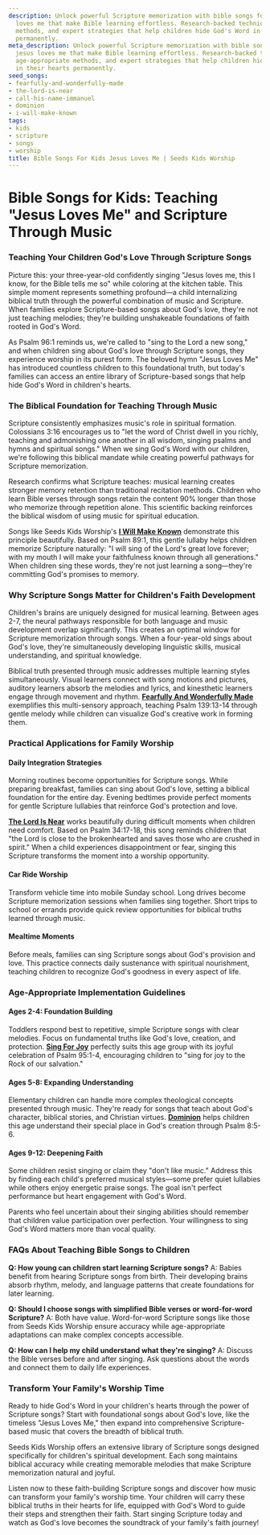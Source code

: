```yaml
---
description: Unlock powerful Scripture memorization with bible songs for kids jesus
  loves me that make Bible learning effortless. Research-backed techniques, age-appropriate
  methods, and expert strategies that help children hide God's Word in their hearts
  permanently.
meta_description: Unlock powerful Scripture memorization with bible songs for kids
  jesus loves me that make Bible learning effortless. Research-backed techniques,
  age-appropriate methods, and expert strategies that help children hide God's Word
  in their hearts permanently.
seed_songs:
- fearfully-and-wonderfully-made
- the-lord-is-near
- call-his-name-immanuel
- dominion
- i-will-make-known
tags:
- kids
- scripture
- songs
- worship
title: Bible Songs For Kids Jesus Loves Me | Seeds Kids Worship
---
```

# Bible Songs for Kids: Teaching "Jesus Loves Me" and Scripture Through Music

### Teaching Your Children God's Love Through Scripture Songs

Picture this: your three-year-old confidently singing "Jesus loves me, this I know, for the Bible tells me so" while coloring at the kitchen table. This simple moment represents something profound—a child internalizing biblical truth through the powerful combination of music and Scripture. When families explore Scripture-based songs about God's love, they're not just teaching melodies; they're building unshakeable foundations of faith rooted in God's Word.

As Psalm 96:1 reminds us, we're called to "sing to the Lord a new song," and when children sing about God's love through Scripture songs, they experience worship in its purest form. The beloved hymn "Jesus Loves Me" has introduced countless children to this foundational truth, but today's families can access an entire library of Scripture-based songs that help hide God's Word in children's hearts.

### The Biblical Foundation for Teaching Through Music

Scripture consistently emphasizes music's role in spiritual formation. Colossians 3:16 encourages us to "let the word of Christ dwell in you richly, teaching and admonishing one another in all wisdom, singing psalms and hymns and spiritual songs." When we sing God's Word with our children, we're following this biblical mandate while creating powerful pathways for Scripture memorization.

Research confirms what Scripture teaches: musical learning creates stronger memory retention than traditional recitation methods. Children who learn Bible verses through songs retain the content 90% longer than those who memorize through repetition alone. This scientific backing reinforces the biblical wisdom of using music for spiritual education.

Songs like Seeds Kids Worship's **[I Will Make Known](https://seedskidsworship.com/product/i-will-make-known-psalm-891/)** demonstrate this principle beautifully. Based on Psalm 89:1, this gentle lullaby helps children memorize Scripture naturally: "I will sing of the Lord's great love forever; with my mouth I will make your faithfulness known through all generations." When children sing these words, they're not just learning a song—they're committing God's promises to memory.

### Why Scripture Songs Matter for Children's Faith Development

Children's brains are uniquely designed for musical learning. Between ages 2-7, the neural pathways responsible for both language and music development overlap significantly. This creates an optimal window for Scripture memorization through songs. When a four-year-old sings about God's love, they're simultaneously developing linguistic skills, musical understanding, and spiritual knowledge.

Biblical truth presented through music addresses multiple learning styles simultaneously. Visual learners connect with song motions and pictures, auditory learners absorb the melodies and lyrics, and kinesthetic learners engage through movement and rhythm. **[Fearfully And Wonderfully Made](https://seedskidsworship.com/product/fearfully-and-wonderfully-made-psalm-13913-14/)** exemplifies this multi-sensory approach, teaching Psalm 139:13-14 through gentle melody while children can visualize God's creative work in forming them.

### Practical Applications for Family Worship

#### Daily Integration Strategies

Morning routines become opportunities for Scripture songs. While preparing breakfast, families can sing about God's love, setting a biblical foundation for the entire day. Evening bedtimes provide perfect moments for gentle Scripture lullabies that reinforce God's protection and love.

**[The Lord Is Near](https://seedskidsworship.com/product/the-lord-is-near-psalms-3417-18-2/)** works beautifully during difficult moments when children need comfort. Based on Psalm 34:17-18, this song reminds children that "the Lord is close to the brokenhearted and saves those who are crushed in spirit." When a child experiences disappointment or fear, singing this Scripture transforms the moment into a worship opportunity.

#### Car Ride Worship

Transform vehicle time into mobile Sunday school. Long drives become Scripture memorization sessions when families sing together. Short trips to school or errands provide quick review opportunities for biblical truths learned through music.

#### Mealtime Moments

Before meals, families can sing Scripture songs about God's provision and love. This practice connects daily sustenance with spiritual nourishment, teaching children to recognize God's goodness in every aspect of life.

### Age-Appropriate Implementation Guidelines

#### Ages 2-4: Foundation Building
Toddlers respond best to repetitive, simple Scripture songs with clear melodies. Focus on fundamental truths like God's love, creation, and protection. **[Sing For Joy](https://seedskidsworship.com/product/sing-for-joy-psalm-951-4-3/)** perfectly suits this age group with its joyful celebration of Psalm 95:1-4, encouraging children to "sing for joy to the Rock of our salvation."

#### Ages 5-8: Expanding Understanding
Elementary children can handle more complex theological concepts presented through music. They're ready for songs that teach about God's character, biblical stories, and Christian virtues. **[Dominion](https://seedskidsworship.com/product/dominion-psalm-85-6-2/)** helps children this age understand their special place in God's creation through Psalm 8:5-6.

#### Ages 9-12: Deepening Faith

Some children resist singing or claim they "don't like music." Address this by finding each child's preferred musical styles—some prefer quiet lullabies while others enjoy energetic praise songs. The goal isn't perfect performance but heart engagement with God's Word.

Parents who feel uncertain about their singing abilities should remember that children value participation over perfection. Your willingness to sing God's Word matters more than vocal quality.

### FAQs About Teaching Bible Songs to Children

**Q: How young can children start learning Scripture songs?**
A: Babies benefit from hearing Scripture songs from birth. Their developing brains absorb rhythm, melody, and language patterns that create foundations for later learning.

**Q: Should I choose songs with simplified Bible verses or word-for-word Scripture?**
A: Both have value. Word-for-word Scripture songs like those from Seeds Kids Worship ensure accuracy while age-appropriate adaptations can make complex concepts accessible.

**Q: How can I help my child understand what they're singing?**
A: Discuss the Bible verses before and after singing. Ask questions about the words and connect them to daily life experiences.

### Transform Your Family's Worship Time

Ready to hide God's Word in your children's hearts through the power of Scripture songs? Start with foundational songs about God's love, like the timeless "Jesus Loves Me," then expand into comprehensive Scripture-based music that covers the breadth of biblical truth.

Seeds Kids Worship offers an extensive library of Scripture songs designed specifically for children's spiritual development. Each song maintains biblical accuracy while creating memorable melodies that make Scripture memorization natural and joyful.

Listen now to these faith-building Scripture songs and discover how music can transform your family's worship time. Your children will carry these biblical truths in their hearts for life, equipped with God's Word to guide their steps and strengthen their faith. Start singing Scripture today and watch as God's love becomes the soundtrack of your family's faith journey!

<script type="application/ld+json">
{
  "@context": "https://schema.org",
  "@type": "Article",
  "headline": "Bible Songs For Kids Jesus Loves Me",
  "author": {
    "@type": "Organization",
    "name": "Seeds Kids Worship"
  },
  "publisher": {
    "@type": "Organization",
    "name": "Seeds Kids Worship",
    "logo": {
      "@type": "ImageObject",
      "url": "https://seedskidsworship.com/logo.png"
    }
  },
  "datePublished": "2025-09-02T17:07:22.843851",
  "dateModified": "2025-09-02T17:07:22.843880",
  "description": "Unlock powerful Scripture memorization with bible songs for kids jesus loves me that make Bible learning effortless. Research-backed techniques, age-appropriate",
  "mainEntityOfPage": {
    "@type": "WebPage",
    "@id": "https://seedskidsworship.com/activities/bible-songs-for-kids-jesus-loves-me/"
  }
}
</script>

<script type="application/ld+json">
{
  "@context": "https://schema.org",
  "@type": "Product",
  "name": "Fearfully And Wonderfully Made",
  "description": "A gentle lullaby celebrating Psalm 139:13-14, reminding children that they are fearfully and wonderfully made by God and praising His marvelous works.",
  "url": "https://seedskidsworship.com/product/fearfully-and-wonderfully-made-psalm-13913-14/",
  "brand": {
    "@type": "Brand",
    "name": "Seeds Kids Worship"
  },
  "category": "Children's Christian Music",
  "album": "When You Lie Down: Lullabies\u2026"
}
</script>

<script type="application/ld+json">
{
  "@context": "https://schema.org",
  "@type": "Product",
  "name": "The Lord Is Near",
  "description": "Comforting song about God's nearness to the brokenhearted from Psalm 34:17-18",
  "url": "https://seedskidsworship.com/product/the-lord-is-near-psalms-3417-18-2/",
  "brand": {
    "@type": "Brand",
    "name": "Seeds Kids Worship"
  },
  "category": "Children's Christian Music",
  "album": "I Am With You"
}
</script>

<script type="application/ld+json">
{
  "@context": "https://schema.org",
  "@type": "Product",
  "name": "Call His Name Immanuel",
  "description": "Powerful Scripture song about Isaiah's prophecy of Immanuel meaning God With Us prophesied 700 years before Christ's birth",
  "url": "https://seedskidsworship.com/product/call-his-name-immanuel-isaiah-714/",
  "brand": {
    "@
